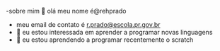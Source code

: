 -sobre mim
👋 olá meu nome é@rehprado
- meu email de contato é r.prado@escola.pr.gov.br
- 🌱 eu estou interessada em aprender a programar novas linguagens
- 💞️ eu estou aprendendo a programar recentemente o scratch
